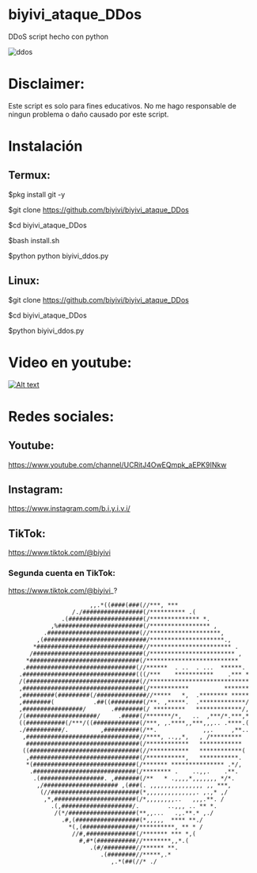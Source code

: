 
# biyivi_ataque_DDos
DDoS script hecho con python

![ddos](https://user-images.githubusercontent.com/75817113/124979259-571d9b00-e022-11eb-9aa8-3aa7e56ad610.jpeg)

# Disclaimer: 
Este script es solo para fines educativos. No me hago responsable de ningun problema o daño causado por este script.

# Instalación
## Termux:
$pkg install git -y 

$git clone https://github.com/biyivi/biyivi_ataque_DDos

$cd biyivi_ataque_DDos

$bash install.sh

$python python biyivi_ddos.py
## Linux:
$git clone https://github.com/biyivi/biyivi_ataque_DDos

$cd biyivi_ataque_DDos

$python biyivi_ddos.py 

# Video en youtube:

[![Alt text](https://img.youtube.com/vi/aW6myrIEUQU/0.jpg)](https://www.youtube.com/watch?v=aW6myrIEUQU)
# Redes sociales:
## Youtube:
https://www.youtube.com/channel/UCRitJ4OwEQmpk_aEPK9INkw
## Instagram:
https://www.instagram.com/b.i.y.i.v.i/
## TikTok:
https://www.tiktok.com/@biyivi
### Segunda cuenta en TikTok:
https://www.tiktok.com/@biyivi_?


                                                                                
                                                                                
                           ,,.*((####(###(//***, ***                            
                      /./#################(/********** .(                       
                   .(#####################(/************** *.                   
                ,%########################(/***************** ,                 
              .##########################(//********************,               
            ,(#############################/*********************.,             
           *##############################//*********************** .           
          /###############################(/************************ ,          
         *###############################(/**************************           
        .###############################(//******  . ..  . ...  ******.         
       .################################(((/***    ***********    .*** *        
       /(################################(//****************************        
       ,##################################(/***********          *******        
       ,#########(#########(/##############//*****   *,  .******** *****        
       ,########(           .##((#########(/**. ,*****.  .*************/        
       ,#################/       .########(/ *********   *************/,        
       /(####################/     .#####(/*******/*,   ..  ,***/*.***,*        
       ((###########(/***/((#############(/***, ,.****,,***,,,.. .****.(       
       ./##########/.         ,##########(/**.             ,,.     ,**..        
        ,################################//****, ..,,*,   , /*********        
         ################################(/************   ************          
        ((###############################(//***********   ************(     
         ,###############################(/***********,   ***********.          
         *(#############################(/******* *************** .*/,          
          .#############################(/******** .    ..,,.    .**.           
           .(##################. ,#######(/**   * .,,,,*,,,,,,, */*.            
            ,/##################### ,(###(. ,,,,,,,,,,,,,,, ,, ***,             
             (//#########################(*,,,,,,,,,,,,,,. ,.,* ,/              
              ,*,#######################(/*,,,,,,,,..   ,,,.**. /               
                .(,####################/.        ..,,, .. ** *.     
                 /(*/###################(**,,...   .,.**.* ,./              
                   .#,(##################(*,,,,,  **** **./                     
                     *(,(###############/**********, ** * /             
                      //#,##############(/******* *** *,(                       
                        #,#*(###########//********,,*.(                         
                           .(#/#########//****** **.                            
                              .(########//*****,.*                              
                                 ,.*(##(//* ./
